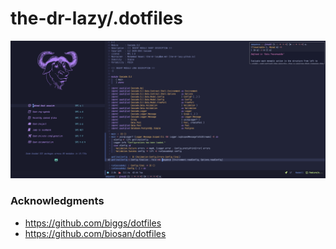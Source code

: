 # the-dr-lazy/.dotfiles

![preview](./.dotfiles.png)

### Acknowledgments

- https://github.com/biggs/dotfiles
- https://github.com/biosan/dotfiles
